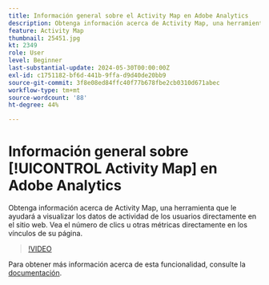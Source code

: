 ```yaml
---
title: Información general sobre el Activity Map en Adobe Analytics
description: Obtenga información acerca de Activity Map, una herramienta que le ayudará a visualizar los datos de actividad de los usuarios directamente en el sitio web. Vea el número de clics u otras métricas directamente en los vínculos de su página.
feature: Activity Map
thumbnail: 25451.jpg
kt: 2349
role: User
level: Beginner
last-substantial-update: 2024-05-30T00:00:00Z
exl-id: c1751182-bf6d-441b-9ffa-d9d40de20bb9
source-git-commit: 3f8e08ed84ffc40f77b678fbe2cb0310d671abec
workflow-type: tm+mt
source-wordcount: '88'
ht-degree: 44%

---
```


# Información general sobre [!UICONTROL Activity Map] en Adobe Analytics

Obtenga información acerca de Activity Map, una herramienta que le ayudará a visualizar los datos de actividad de los usuarios directamente en el sitio web. Vea el número de clics u otras métricas directamente en los vínculos de su página.

>[!VIDEO](https://video.tv.adobe.com/v/39681/?quality=12&learn=on&captions=spa)

Para obtener más información acerca de esta funcionalidad, consulte la [documentación](https://experienceleague.adobe.com/es/docs/analytics/analyze/activity-map/activity-map).
